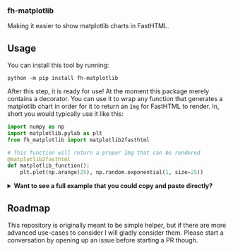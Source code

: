 ### fh-matplotlib

Making it easier to show matplotlib charts in FastHTML.

## Usage

You can install this tool by running:

```
python -m pip install fh-matplotlib
```

After this step, it is ready for use! At the moment this package merely contains a decorator. You can use it to wrap any function that generates a matplotlib chart in order for it to return an `Img` for FastHTML to render. In, short you would typically use it like this:

```python
import numpy as np
import matplotlib.pylab as plt
from fh_matplotlib import matplotlib2fasthtml

# This function will return a proper Img that can be rendered
@matplotlib2fasthtml
def matplotlib_function():
    plt.plot(np.arange(25), np.random.exponential(1, size=25))
```

<details>
    <summary><b>Want to see a full example that you could copy and paste directly?</b></summary>

```python
from fh_matplotlib import matplotlib2fasthtml
from fasthtml.common import * 
import numpy as np

app, rt = fast_app()  


count = 0
plotdata = []

@matplotlib2fasthtml
def generate_chart():
    global plotdata
    plt.plot(range(len(plotdata)), plotdata)


@app.get("/")
def home():
    return Title("Matplotlib Demo"), Main(
        H1("Matplotlib Demo"),
        P("Nothing too fancy, but still kind of fancy."),
        Div(f"You have pressed the button {count} times.", id="chart"),
        Button("Increment", hx_get="/increment", hx_target="#chart", hx_swap="innerHTML"),
        style="margin: 20px"
    )


@app.get("/increment/")
def increment():
    global plotdata, count
    count += 1
    plotdata.append(np.random.exponential(1))
    print(plotdata)
    return Div(
        generate_chart(),
        P(f"You have pressed the button {count} times."),
    )

serve()
```
</details>

## Roadmap

This repository is originally meant to be simple helper, but if there are more advanced use-cases to consider I will gladly consider them. Please start a conversation by opening up an issue before starting a PR though.

